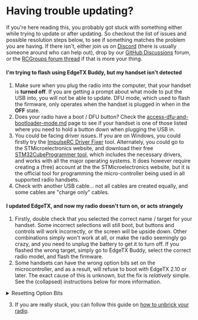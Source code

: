 # Having trouble updating?

If you're here reading this, you probably got stuck with something either while trying to update or after updating. So checkout the list of issues and possible resolution steps below, to see if something matches the problem you are having. If there isn't, either join us on [Discord](https://discord.gg/wF9wUKnZ6H) (there is usually someone around who can help out), drop by our  [GitHub Discussions](https://github.com/EdgeTX/edgetx/discussions) forum, or the [RCGroups forum thread](https://www.rcgroups.com/forums/showthread.php?3916381-Official-EdgeTX-Discussion-Thread) if that is more your thing.&#x20;

#### **I'm trying to flash using EdgeTX Buddy, but my handset isn't detected**

1. Make sure when you plug the radio into the computer, that your handset is **turned off**. If you are getting a prompt about what mode to put the USB into, you will not be able to update. DFU mode, which used to flash the firmware, only operates when the handset is plugged in when in the **OFF** state.&#x20;
2. Does your radio have a boot / DFU button? Check the [access-dfu-and-bootloader-mode.md](../edgetx-how-to/access-dfu-and-bootloader-mode.md "mention") page to see if your handset is one of those listed where you need to hold a button down when plugging the USB in.&#x20;
3. You could be facing driver issues. If you are on Windows, you could firstly try the [ImpulseRC Driver Fixer](https://impulserc.com/pages/downloads) tool. Alternately, you could go to the STMicroelectronics website, and download their free [STM32CubeProgrammer tool](https://www.st.com/en/development-tools/stm32cubeprog.html#get-software), which includes the necessary drivers, and works with all the major operating systems. It does however require creating a (free) account at the the STMicroelectronics website, but it is the official tool for programming the micro-controller being used in all supported radio handsets.&#x20;
4. Check with another USB cable... not all cables are created equally, and some cables are "charge only" cables.&#x20;

#### I updated EdgeTX, and now my radio doesn't turn on, or acts strangely

1. Firstly, double check that you selected the correct name / target for your handset. Some incorrect selections will still boot, but buttons and controls will work incorrectly, or the screen will be upside down. Other combinations simply won't work at all, or make the radio seemingly go crazy, and you need to unplug the battery to get it to turn off. If you flashed the wrong target, simply go to EdgeTX Buddy, select the correct radio model, and flash the firmware.&#x20;
2. Some handsets can have the wrong option bits set on the microcontroller, and as a result, will refuse to boot with EdgeTX 2.10 or later. The exact cause of this is unknown, but the fix is _relatively_ simple. See the (collapsed) instructions below for more information.

<details>

<summary>Resetting Option Bits</summary>

1. Once you have installed the STM32CubeProgrammer tool (which requires creation of a free account on the STMicroelectronics website), plug your radio in while switched off, in order to enter DFU mode. Double check the [access-dfu-and-bootloader-mode.md](../edgetx-how-to/access-dfu-and-bootloader-mode.md "mention") page if you are unsure if your handset has a boot / DFU mode button that needs to be held down whilst plugging it in.
2. Start the STM32CubeProgrammer tool if you don't already have it running. You should have a screen that looks somewhat like this (click the image for a larger view):\
   ![STM32CubeProgrammer main screen](../.gitbook/assets/2024-08-28\_11-46.png)\
   \
   Ensure the device type (1) says USB, and then press the Connect button (2). If the port field is empty, try pressing the refresh button (3).
3. Go to the "Option bytes" page (1). Then select User Configuration (2). Check the status of  "BFB2" (3). If it is ticked, remove the tick so that it is as shown, and click the Apply button (4). You can then click the "Disconnect" button and disconnect your handset.\
   ![STM32CubeProgrammer: Option bytes](../.gitbook/assets/2024-08-28\_11-44.png)
4. That should be it... your handset should boot up now if this was the issue.&#x20;

</details>

3. If you are really stuck, you can follow this guide on [how to unbrick your radio](https://github.com/EdgeTX/edgetx/wiki/Unbrick-your-radio).&#x20;

